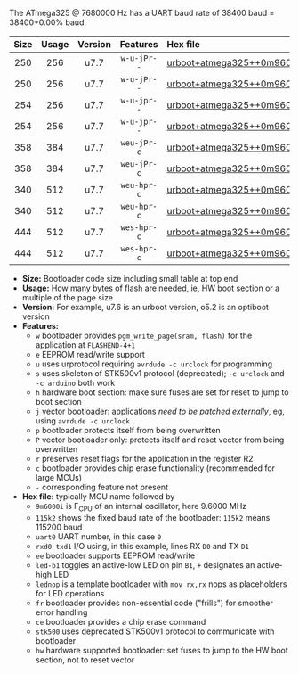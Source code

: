 The ATmega325 @ 7680000 Hz has a UART baud rate of 38400 baud = 38400+0.00% baud.

|Size|Usage|Version|Features|Hex file|
|:-:|:-:|:-:|:-:|:--|
|250|256|u7.7|`w-u-jPr--`|[urboot+atmega325++0m9600i++++4k8_uart0_rxe0_txe1_led+b5.hex](https://raw.githubusercontent.com/stefanrueger/urboot.hex/main/mcus/atmega325/internal_oscillator/fint++0m9600_Hz/br++++4k8_bps/urboot+atmega325++0m9600i++++4k8_uart0_rxe0_txe1_led+b5.hex)|
|250|256|u7.7|`w-u-jPr--`|[urboot+atmega325++0m9600i++++4k8_uart0_rxe0_txe1_lednop.hex](https://raw.githubusercontent.com/stefanrueger/urboot.hex/main/mcus/atmega325/internal_oscillator/fint++0m9600_Hz/br++++4k8_bps/urboot+atmega325++0m9600i++++4k8_uart0_rxe0_txe1_lednop.hex)|
|254|256|u7.7|`w-u-jpr--`|[urboot+atmega325++0m9600i++++4k8_uart0_rxe0_txe1_led+b5_fr.hex](https://raw.githubusercontent.com/stefanrueger/urboot.hex/main/mcus/atmega325/internal_oscillator/fint++0m9600_Hz/br++++4k8_bps/urboot+atmega325++0m9600i++++4k8_uart0_rxe0_txe1_led+b5_fr.hex)|
|254|256|u7.7|`w-u-jpr--`|[urboot+atmega325++0m9600i++++4k8_uart0_rxe0_txe1_lednop_fr.hex](https://raw.githubusercontent.com/stefanrueger/urboot.hex/main/mcus/atmega325/internal_oscillator/fint++0m9600_Hz/br++++4k8_bps/urboot+atmega325++0m9600i++++4k8_uart0_rxe0_txe1_lednop_fr.hex)|
|358|384|u7.7|`weu-jPr-c`|[urboot+atmega325++0m9600i++++4k8_uart0_rxe0_txe1_ee_led+b5_fr_ce.hex](https://raw.githubusercontent.com/stefanrueger/urboot.hex/main/mcus/atmega325/internal_oscillator/fint++0m9600_Hz/br++++4k8_bps/urboot+atmega325++0m9600i++++4k8_uart0_rxe0_txe1_ee_led+b5_fr_ce.hex)|
|358|384|u7.7|`weu-jPr-c`|[urboot+atmega325++0m9600i++++4k8_uart0_rxe0_txe1_ee_lednop_fr_ce.hex](https://raw.githubusercontent.com/stefanrueger/urboot.hex/main/mcus/atmega325/internal_oscillator/fint++0m9600_Hz/br++++4k8_bps/urboot+atmega325++0m9600i++++4k8_uart0_rxe0_txe1_ee_lednop_fr_ce.hex)|
|340|512|u7.7|`weu-hpr-c`|[urboot+atmega325++0m9600i++++4k8_uart0_rxe0_txe1_ee_led+b5_fr_ce_hw.hex](https://raw.githubusercontent.com/stefanrueger/urboot.hex/main/mcus/atmega325/internal_oscillator/fint++0m9600_Hz/br++++4k8_bps/urboot+atmega325++0m9600i++++4k8_uart0_rxe0_txe1_ee_led+b5_fr_ce_hw.hex)|
|340|512|u7.7|`weu-hpr-c`|[urboot+atmega325++0m9600i++++4k8_uart0_rxe0_txe1_ee_lednop_fr_ce_hw.hex](https://raw.githubusercontent.com/stefanrueger/urboot.hex/main/mcus/atmega325/internal_oscillator/fint++0m9600_Hz/br++++4k8_bps/urboot+atmega325++0m9600i++++4k8_uart0_rxe0_txe1_ee_lednop_fr_ce_hw.hex)|
|444|512|u7.7|`wes-hpr-c`|[urboot+atmega325++0m9600i++++4k8_uart0_rxe0_txe1_ee_led+b5_fr_ce_stk500_hw.hex](https://raw.githubusercontent.com/stefanrueger/urboot.hex/main/mcus/atmega325/internal_oscillator/fint++0m9600_Hz/br++++4k8_bps/urboot+atmega325++0m9600i++++4k8_uart0_rxe0_txe1_ee_led+b5_fr_ce_stk500_hw.hex)|
|444|512|u7.7|`wes-hpr-c`|[urboot+atmega325++0m9600i++++4k8_uart0_rxe0_txe1_ee_lednop_fr_ce_stk500_hw.hex](https://raw.githubusercontent.com/stefanrueger/urboot.hex/main/mcus/atmega325/internal_oscillator/fint++0m9600_Hz/br++++4k8_bps/urboot+atmega325++0m9600i++++4k8_uart0_rxe0_txe1_ee_lednop_fr_ce_stk500_hw.hex)|

- **Size:** Bootloader code size including small table at top end
- **Usage:** How many bytes of flash are needed, ie, HW boot section or a multiple of the page size
- **Version:** For example, u7.6 is an urboot version, o5.2 is an optiboot version
- **Features:**
  + `w` bootloader provides `pgm_write_page(sram, flash)` for the application at `FLASHEND-4+1`
  + `e` EEPROM read/write support
  + `u` uses urprotocol requiring `avrdude -c urclock` for programming
  + `s` uses skeleton of STK500v1 protocol (deprecated); `-c urclock` and `-c arduino` both work
  + `h` hardware boot section: make sure fuses are set for reset to jump to boot section
  + `j` vector bootloader: applications *need to be patched externally*, eg, using `avrdude -c urclock`
  + `p` bootloader protects itself from being overwritten
  + `P` vector bootloader only: protects itself and reset vector from being overwritten
  + `r` preserves reset flags for the application in the register R2
  + `c` bootloader provides chip erase functionality (recommended for large MCUs)
  + `-` corresponding feature not present
- **Hex file:** typically MCU name followed by
  + `9m6000i` is F<sub>CPU</sub> of an internal oscillator, here 9.6000 MHz
  + `115k2` shows the fixed baud rate of the bootloader: `115k2` means 115200 baud
  + `uart0` UART number, in this case `0`
  + `rxd0 txd1` I/O using, in this example, lines RX `D0` and TX `D1`
  + `ee` bootloader supports EEPROM read/write
  + `led-b1` toggles an active-low LED on pin `B1`, `+` designates an active-high LED
  + `lednop` is a template bootloader with `mov rx,rx` nops as placeholders for LED operations
  + `fr` bootloader provides non-essential code ("frills") for smoother error handling
  + `ce` bootloader provides a chip erase command
  + `stk500` uses deprecated STK500v1 protocol to communicate with bootloader
  + `hw` hardware supported bootloader: set fuses to jump to the HW boot section, not to reset vector
